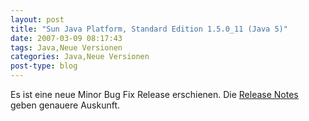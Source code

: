 ```yaml
---
layout: post
title: "Sun Java Platform, Standard Edition 1.5.0_11 (Java 5)"
date: 2007-03-09 08:17:43
tags: Java,Neue Versionen
categories: Java,Neue Versionen
post-type: blog
---
```

Es ist eine neue Minor Bug Fix Release erschienen. Die <a href="http://freshmeat.net/redir/sunjdk/10081/url_changelog/ReleaseNotes.html#150_11"  title="Release Notes">Release Notes</a> geben genauere Auskunft.